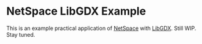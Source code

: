 NetSpace LibGDX Example
=======================

This is an example practical application of [NetSpace](https://github.com/jchmb/netspace) with [LibGDX](https://libgdx.badlogicgames.com/). Still WIP. Stay tuned.
